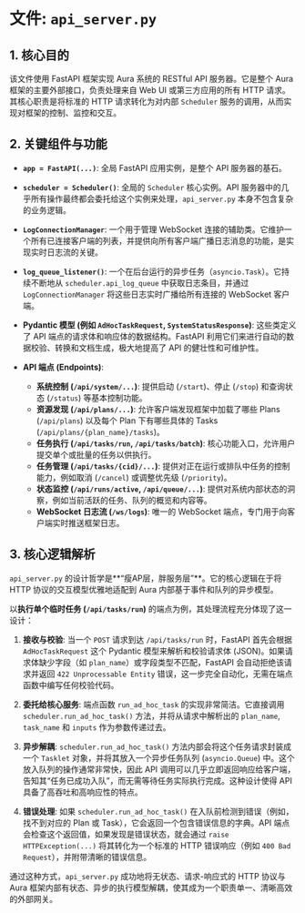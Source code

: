 # 文件: `api_server.py`

## 1. 核心目的

该文件使用 FastAPI 框架实现 Aura 系统的 RESTful API 服务器。它是整个 Aura 框架的主要外部接口，负责处理来自 Web UI 或第三方应用的所有 HTTP 请求。其核心职责是将标准的 HTTP 请求转化为对内部 `Scheduler` 服务的调用，从而实现对框架的控制、监控和交互。

## 2. 关键组件与功能

*   **`app = FastAPI(...)`**: 全局 FastAPI 应用实例，是整个 API 服务器的基石。

*   **`scheduler = Scheduler()`**: 全局的 `Scheduler` 核心实例。API 服务器中的几乎所有操作最终都会委托给这个实例来处理，`api_server.py` 本身不包含复杂的业务逻辑。

*   **`LogConnectionManager`**: 一个用于管理 WebSocket 连接的辅助类。它维护一个所有已连接客户端的列表，并提供向所有客户端广播日志消息的功能，是实现实时日志流的关键。

*   **`log_queue_listener()`**: 一个在后台运行的异步任务（`asyncio.Task`）。它持续不断地从 `scheduler.api_log_queue` 中获取日志条目，并通过 `LogConnectionManager` 将这些日志实时广播给所有连接的 WebSocket 客户端。

*   **Pydantic 模型 (例如 `AdHocTaskRequest`, `SystemStatusResponse`)**: 这些类定义了 API 端点的请求体和响应体的数据结构。FastAPI 利用它们来进行自动的数据校验、转换和文档生成，极大地提高了 API 的健壮性和可维护性。

*   **API 端点 (Endpoints)**:
    *   **系统控制 (`/api/system/...`)**: 提供启动 (`/start`)、停止 (`/stop`) 和查询状态 (`/status`) 等基本控制功能。
    *   **资源发现 (`/api/plans/...`)**: 允许客户端发现框架中加载了哪些 Plans (`/api/plans`) 以及每个 Plan 下有哪些具体的 Tasks (`/api/plans/{plan_name}/tasks`)。
    *   **任务执行 (`/api/tasks/run`, `/api/tasks/batch`)**: 核心功能入口，允许用户提交单个或批量的任务以供执行。
    *   **任务管理 (`/api/tasks/{cid}/...`)**: 提供对正在运行或排队中任务的控制能力，例如取消 (`/cancel`) 或调整优先级 (`/priority`)。
    *   **状态监控 (`/api/runs/active`, `/api/queue/...`)**: 提供对系统内部状态的洞察，例如当前活跃的任务、队列的概览和内容等。
    *   **WebSocket 日志流 (`/ws/logs`)**: 唯一的 WebSocket 端点，专门用于向客户端实时推送框架日志。

## 3. 核心逻辑解析

`api_server.py` 的设计哲学是**“瘦AP层，胖服务层”**。它的核心逻辑在于将 HTTP 协议的交互模型优雅地适配到 Aura 内部基于事件和队列的异步模型。

以**执行单个临时任务 (`/api/tasks/run`)** 的端点为例，其处理流程充分体现了这一设计：

1.  **接收与校验**: 当一个 `POST` 请求到达 `/api/tasks/run` 时，FastAPI 首先会根据 `AdHocTaskRequest` 这个 Pydantic 模型来解析和校验请求体 (JSON)。如果请求体缺少字段（如 `plan_name`）或字段类型不匹配，FastAPI 会自动拒绝该请求并返回 `422 Unprocessable Entity` 错误，这一步完全自动化，无需在端点函数中编写任何校验代码。

2.  **委托给核心服务**: 端点函数 `run_ad_hoc_task` 的实现非常简洁。它直接调用 `scheduler.run_ad_hoc_task()` 方法，并将从请求中解析出的 `plan_name`, `task_name` 和 `inputs` 作为参数传递过去。

3.  **异步解耦**: `scheduler.run_ad_hoc_task()` 方法内部会将这个任务请求封装成一个 `Tasklet` 对象，并将其放入一个异步任务队列 (`asyncio.Queue`) 中。这个放入队列的操作通常非常快，因此 API 调用可以几乎立即返回响应给客户端，告知其“任务已成功入队”，而无需等待任务实际执行完成。这种设计使得 API 具备了高吞吐和高响应性的特点。

4.  **错误处理**: 如果 `scheduler.run_ad_hoc_task()` 在入队前检测到错误（例如，找不到对应的 Plan 或 Task），它会返回一个包含错误信息的字典。API 端点会检查这个返回值，如果发现是错误状态，就会通过 `raise HTTPException(...)` 将其转化为一个标准的 HTTP 错误响应（例如 `400 Bad Request`），并附带清晰的错误信息。

通过这种方式，`api_server.py` 成功地将无状态、请求-响应式的 HTTP 协议与 Aura 框架内部有状态、异步的执行模型解耦，使其成为一个职责单一、清晰高效的外部网关。